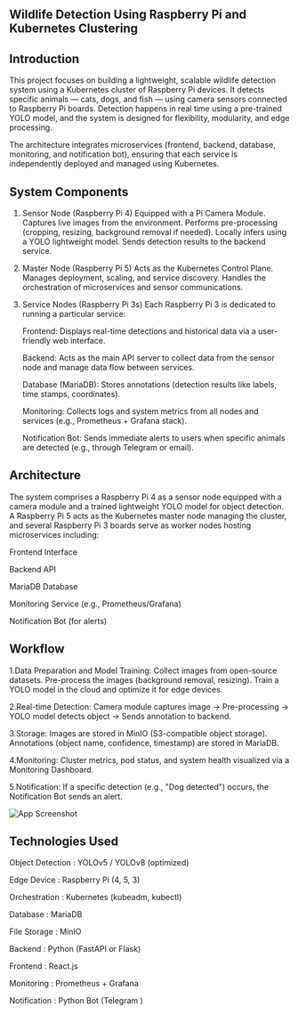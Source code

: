 
## Wildlife Detection Using Raspberry Pi and Kubernetes Clustering

## Introduction
This project focuses on building a lightweight, scalable wildlife detection system using a Kubernetes cluster of Raspberry Pi devices. It detects specific animals — cats, dogs, and fish — using camera sensors connected to Raspberry Pi boards. Detection happens in real time using a pre-trained YOLO model, and the system is designed for flexibility, modularity, and edge processing.

The architecture integrates microservices (frontend, backend, database, monitoring, and notification bot), ensuring that each service is independently deployed and managed using Kubernetes.


##  System Components
1. Sensor Node (Raspberry Pi 4)
    Equipped with a Pi Camera Module.
    Captures live images from the environment.
    Performs pre-processing (cropping, resizing, background removal if needed).
    Locally infers using a YOLO lightweight model.
    Sends detection results to the backend service.

2. Master Node (Raspberry Pi 5)
    Acts as the Kubernetes Control Plane.
    Manages deployment, scaling, and service discovery.
    Handles the orchestration of microservices and sensor communications.

3. Service Nodes (Raspberry Pi 3s)
    Each Raspberry Pi 3 is dedicated to running a particular service:
    
    Frontend: Displays real-time detections and historical data via a user-friendly web interface.
    
    Backend: Acts as the main API server to collect data from the sensor node and manage data flow between services.
    
    Database (MariaDB): Stores annotations (detection results like labels, time stamps, coordinates).
    
    Monitoring: Collects logs and system metrics from all nodes and services (e.g., Prometheus + Grafana stack).
    
    Notification Bot: Sends immediate alerts to users when specific animals are detected (e.g., through Telegram or email).
## Architecture
The system comprises a Raspberry Pi 4 as a sensor node equipped with a camera module and a trained lightweight YOLO model for object detection. A Raspberry Pi 5 acts as the Kubernetes master node managing the cluster, and several Raspberry Pi 3 boards serve as worker nodes hosting microservices including:

Frontend Interface

Backend API

MariaDB Database

Monitoring Service (e.g., Prometheus/Grafana)

Notification Bot (for alerts)
## Workflow
1.Data Preparation and Model Training:
    Collect images from open-source datasets.
    Pre-process the images (background removal, resizing).
    Train a YOLO model in the cloud and optimize it for edge devices.

2.Real-time Detection:
    Camera module captures image → Pre-processing → YOLO model detects object → Sends annotation to backend.

3.Storage:
    Images are stored in MinIO (S3-compatible object storage).
    Annotations (object name, confidence, timestamp) are stored in MariaDB.

4.Monitoring:
    Cluster metrics, pod status, and system health visualized via a Monitoring Dashboard.

5.Notification:
    If a specific detection (e.g., "Dog detected") occurs, the Notification Bot sends an alert.
    
![App Screenshot]("static/image1.png")


   

## Technologies Used


Object Detection :                    YOLOv5 / YOLOv8 (optimized)

Edge Device :                         Raspberry Pi (4, 5, 3)

Orchestration :                       Kubernetes (kubeadm, kubectl)

Database :                            MariaDB

File Storage :                        MinIO

Backend :                             Python (FastAPI or Flask)

Frontend :                            React.js 

Monitoring :                          Prometheus + Grafana

Notification :                        Python Bot (Telegram )